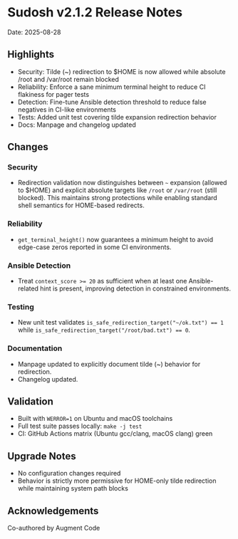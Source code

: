 # Sudosh v2.1.2 Release Notes

Date: 2025-08-28

## Highlights

- Security: Tilde (~) redirection to $HOME is now allowed while absolute /root and /var/root remain blocked
- Reliability: Enforce a sane minimum terminal height to reduce CI flakiness for pager tests
- Detection: Fine-tune Ansible detection threshold to reduce false negatives in CI-like environments
- Tests: Added unit test covering tilde expansion redirection behavior
- Docs: Manpage and changelog updated

## Changes

### Security
- Redirection validation now distinguishes between `~` expansion (allowed to $HOME) and explicit absolute targets like `/root` or `/var/root` (still blocked). This maintains strong protections while enabling standard shell semantics for HOME-based redirects.

### Reliability
- `get_terminal_height()` now guarantees a minimum height to avoid edge-case zeros reported in some CI environments.

### Ansible Detection
- Treat `context_score >= 20` as sufficient when at least one Ansible-related hint is present, improving detection in constrained environments.

### Testing
- New unit test validates `is_safe_redirection_target("~/ok.txt") == 1` while `is_safe_redirection_target("/root/bad.txt") == 0`.

### Documentation
- Manpage updated to explicitly document tilde (~) behavior for redirection.
- Changelog updated.

## Validation

- Built with `WERROR=1` on Ubuntu and macOS toolchains
- Full test suite passes locally: `make -j test`
- CI: GitHub Actions matrix (Ubuntu gcc/clang, macOS clang) green

## Upgrade Notes

- No configuration changes required
- Behavior is strictly more permissive for HOME-only tilde redirection while maintaining system path blocks

## Acknowledgements

Co-authored by Augment Code

